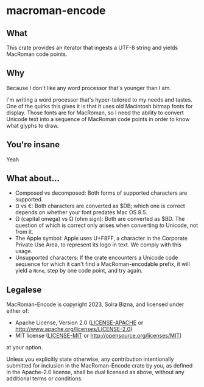 # macroman-encode

## What

This crate provides an iterator that ingests a UTF-8 string and yields
MacRoman code points.

## Why

Because I don't like any word processor that's younger than I am.

I'm writing a word processor that's hyper-tailored to my needs and tastes.
One of the quirks this gives it is that it uses old Macintosh bitmap fonts
for display. Those fonts are for MacRoman, so I need the ability to convert
Unicode text into a sequence of MacRoman code points in order to know what
glyphs to draw.

## You're insane

Yeah

## What about…

- Composed vs decomposed: Both forms of supported characters are supported.
- ¤ vs €: Both characters are converted as $DB; which one is correct
  depends on whether your font predates Mac OS 8.5.
- Ω (capital omega) vs Ω (ohm sign): Both are converted as $BD. The
  question of which is correct only arises when converting *to* Unicode,
  not from it.
- The Apple symbol: Apple uses U+F8FF, a character in the Corporate Private
  Use Area, to represent its logo in text. We comply with this usage.
- Unsupported characters: If the crate encounters a Unicode code sequence
  for which it can't find a MacRoman-encodable prefix, it will yield a
  `None`, step by one code point, and try again.

## Legalese

MacRoman-Encode is copyright 2023, Solra Bizna, and licensed under either
of:

* Apache License, Version 2.0
([LICENSE-APACHE](LICENSE-APACHE) or
<http://www.apache.org/licenses/LICENSE-2.0>)
* MIT license
([LICENSE-MIT](LICENSE-MIT) or <http://opensource.org/licenses/MIT>)

at your option.

Unless you explicitly state otherwise, any contribution intentionally
submitted for inclusion in the MacRoman-Encode crate by you, as defined
in the Apache-2.0 license, shall be dual licensed as above, without any
additional terms or conditions.
